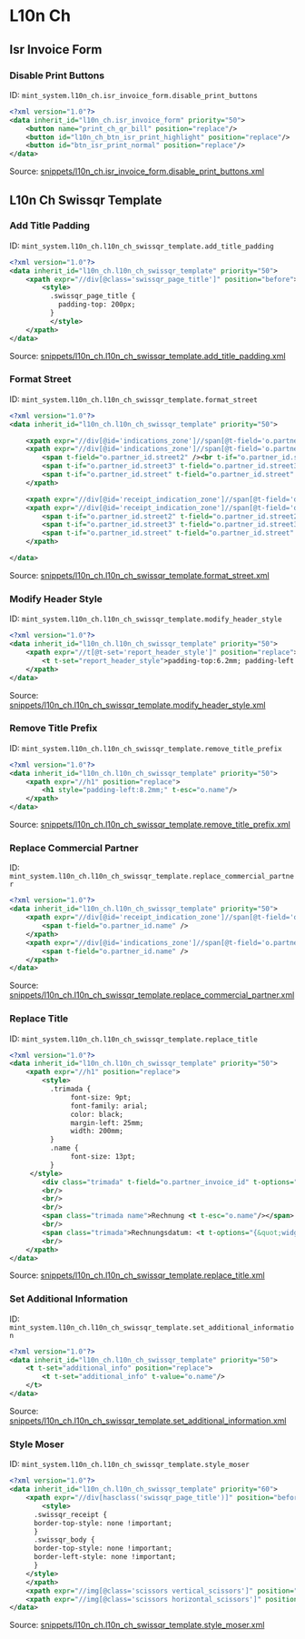 # L10n Ch
## Isr Invoice Form  
### Disable Print Buttons  
ID: `mint_system.l10n_ch.isr_invoice_form.disable_print_buttons`  
```xml
<?xml version="1.0"?>
<data inherit_id="l10n_ch.isr_invoice_form" priority="50">
    <button name="print_ch_qr_bill" position="replace"/>
    <button id="l10n_ch_btn_isr_print_highlight" position="replace"/>
    <button id="btn_isr_print_normal" position="replace"/>
</data>

```
Source: [snippets/l10n_ch.isr_invoice_form.disable_print_buttons.xml](https://github.com/Mint-System/Odoo-Build/tree/16.0/snippets/l10n_ch.isr_invoice_form.disable_print_buttons.xml)

## L10n Ch Swissqr Template  
### Add Title Padding  
ID: `mint_system.l10n_ch.l10n_ch_swissqr_template.add_title_padding`  
```xml
<?xml version="1.0"?>
<data inherit_id="l10n_ch.l10n_ch_swissqr_template" priority="50">
    <xpath expr="//div[@class='swissqr_page_title']" position="before">
        <style>
          .swissqr_page_title {
            padding-top: 200px;
          }
          </style>
    </xpath>
</data>

```
Source: [snippets/l10n_ch.l10n_ch_swissqr_template.add_title_padding.xml](https://github.com/Mint-System/Odoo-Build/tree/16.0/snippets/l10n_ch.l10n_ch_swissqr_template.add_title_padding.xml)

### Format Street  
ID: `mint_system.l10n_ch.l10n_ch_swissqr_template.format_street`  
```xml
<?xml version="1.0"?>
<data inherit_id="l10n_ch.l10n_ch_swissqr_template" priority="50">

    <xpath expr="//div[@id='indications_zone']//span[@t-field='o.partner_id.street']" position="replace" />
    <xpath expr="//div[@id='indications_zone']//span[@t-field='o.partner_id.street2']" position="replace">
        <span t-field="o.partner_id.street2" /><br t-if="o.partner_id.street2" />
        <span t-if="o.partner_id.street3" t-field="o.partner_id.street3" /><br t-if="o.partner_id.street3" />
        <span t-if="o.partner_id.street" t-field="o.partner_id.street" />
    </xpath>

    <xpath expr="//div[@id='receipt_indication_zone']//span[@t-field='o.partner_id.street']" position="replace" />
    <xpath expr="//div[@id='receipt_indication_zone']//span[@t-field='o.partner_id.street2']" position="replace">
        <span t-if="o.partner_id.street2" t-field="o.partner_id.street2" /><br t-if="o.partner_id.street2" />
        <span t-if="o.partner_id.street3" t-field="o.partner_id.street3" /><br t-if="o.partner_id.street3" />
        <span t-if="o.partner_id.street" t-field="o.partner_id.street" />
    </xpath>

</data>

```
Source: [snippets/l10n_ch.l10n_ch_swissqr_template.format_street.xml](https://github.com/Mint-System/Odoo-Build/tree/16.0/snippets/l10n_ch.l10n_ch_swissqr_template.format_street.xml)

### Modify Header Style  
ID: `mint_system.l10n_ch.l10n_ch_swissqr_template.modify_header_style`  
```xml
<?xml version="1.0"?>
<data inherit_id="l10n_ch.l10n_ch_swissqr_template" priority="50">
    <xpath expr="//t[@t-set='report_header_style']" position="replace">
        <t t-set="report_header_style">padding-top:6.2mm; padding-left:23mm; padding-right:8.2mm;</t>
    </xpath>
</data>

```
Source: [snippets/l10n_ch.l10n_ch_swissqr_template.modify_header_style.xml](https://github.com/Mint-System/Odoo-Build/tree/16.0/snippets/l10n_ch.l10n_ch_swissqr_template.modify_header_style.xml)

### Remove Title Prefix  
ID: `mint_system.l10n_ch.l10n_ch_swissqr_template.remove_title_prefix`  
```xml
<?xml version="1.0"?>
<data inherit_id="l10n_ch.l10n_ch_swissqr_template" priority="50">
    <xpath expr="//h1" position="replace">
        <h1 style="padding-left:8.2mm;" t-esc="o.name"/>
    </xpath>
</data>

```
Source: [snippets/l10n_ch.l10n_ch_swissqr_template.remove_title_prefix.xml](https://github.com/Mint-System/Odoo-Build/tree/16.0/snippets/l10n_ch.l10n_ch_swissqr_template.remove_title_prefix.xml)

### Replace Commercial Partner  
ID: `mint_system.l10n_ch.l10n_ch_swissqr_template.replace_commercial_partner`  
```xml
<?xml version="1.0"?>
<data inherit_id="l10n_ch.l10n_ch_swissqr_template" priority="50">
    <xpath expr="//div[@id='receipt_indication_zone']//span[@t-field='o.partner_id.commercial_partner_id.name']" position="replace">
        <span t-field="o.partner_id.name" />
    </xpath>
    <xpath expr="//div[@id='indications_zone']//span[@t-field='o.partner_id.commercial_partner_id.name']" position="replace">
        <span t-field="o.partner_id.name" />
    </xpath>
</data>

```
Source: [snippets/l10n_ch.l10n_ch_swissqr_template.replace_commercial_partner.xml](https://github.com/Mint-System/Odoo-Build/tree/16.0/snippets/l10n_ch.l10n_ch_swissqr_template.replace_commercial_partner.xml)

### Replace Title  
ID: `mint_system.l10n_ch.l10n_ch_swissqr_template.replace_title`  
```xml
<?xml version="1.0"?>
<data inherit_id="l10n_ch.l10n_ch_swissqr_template" priority="50">
    <xpath expr="//h1" position="replace">
        <style>
          .trimada {
               font-size: 9pt;
               font-family: arial;
               color: black;
               margin-left: 25mm;
               width: 200mm;
          }
          .name {
               font-size: 13pt;
          }
     </style>
        <div class="trimada" t-field="o.partner_invoice_id" t-options="{&quot;widget&quot;: &quot;contact&quot;, &quot;fields&quot;: [&quot;address&quot;, &quot;name&quot;], &quot;no_marker&quot;: True}"/>
        <br/>
        <br/>
        <br/>
        <span class="trimada name">Rechnung <t t-esc="o.name"/></span>
        <br/>
        <span class="trimada">Rechnungsdatum: <t t-options="{&quot;widget&quot;: &quot;date&quot;}" t-esc="o.invoice_date"/></span>
        <br/>
    </xpath>
</data>

```
Source: [snippets/l10n_ch.l10n_ch_swissqr_template.replace_title.xml](https://github.com/Mint-System/Odoo-Build/tree/16.0/snippets/l10n_ch.l10n_ch_swissqr_template.replace_title.xml)

### Set Additional Information  
ID: `mint_system.l10n_ch.l10n_ch_swissqr_template.set_additional_information`  
```xml
<?xml version="1.0"?>
<data inherit_id="l10n_ch.l10n_ch_swissqr_template" priority="50">
    <t t-set="additional_info" position="replace">
        <t t-set="additional_info" t-value="o.name"/>
    </t>
</data>

```
Source: [snippets/l10n_ch.l10n_ch_swissqr_template.set_additional_information.xml](https://github.com/Mint-System/Odoo-Build/tree/16.0/snippets/l10n_ch.l10n_ch_swissqr_template.set_additional_information.xml)

### Style Moser  
ID: `mint_system.l10n_ch.l10n_ch_swissqr_template.style_moser`  
```xml
<?xml version="1.0"?>
<data inherit_id="l10n_ch.l10n_ch_swissqr_template" priority="60">
    <xpath expr="//div[hasclass('swissqr_page_title')]" position="before">
        <style>
      .swissqr_receipt {
      border-top-style: none !important;
      }
      .swissqr_body {
      border-top-style: none !important;
      border-left-style: none !important;
      }
    </style>
    </xpath>
    <xpath expr="//img[@class='scissors vertical_scissors']" position="replace"/>
    <xpath expr="//img[@class='scissors horizontal_scissors']" position="replace"/>
</data>

```
Source: [snippets/l10n_ch.l10n_ch_swissqr_template.style_moser.xml](https://github.com/Mint-System/Odoo-Build/tree/16.0/snippets/l10n_ch.l10n_ch_swissqr_template.style_moser.xml)

